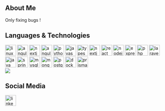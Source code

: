 <h2 class="text-left text-3xl font-semibold">About Me</h2>

<p class="mt-4 text-left text-lg text-gray-700">
 Only fixing bugs !
</p>

<h2 class="text-left text-3xl font-semibold mt-8">Languages & Technologies</h2>

<div class="flex flex-wrap mt-4 space-x-4">
  <img src="https://cdn.jsdelivr.net/gh/devicons/devicon/icons/linux/linux-original.svg" height="35" alt="linux logo" />
   <img src="https://cdn.jsdelivr.net/gh/devicons/devicon/icons/angular/angular-original.svg" height="35" alt="angular logo" />
    <img src="https://cdn.jsdelivr.net/gh/devicons/devicon/icons/java/java-original.svg" height="35" alt="nextjs logo" />

  <img src="https://cdn.jsdelivr.net/gh/devicons/devicon/icons/tailwindcss/tailwindcss-original.svg" height="35" alt="angular logo" />
    <img src="https://cdn.jsdelivr.net/gh/devicons/devicon/icons/python/python-original.svg" height="35" alt="python logo" />
  <img src="https://cdn.jsdelivr.net/gh/devicons/devicon/icons/javascript/javascript-original.svg" height="35" alt="javascript logo" />
  <img src="https://cdn.jsdelivr.net/gh/devicons/devicon/icons/typescript/typescript-original.svg" height="35" alt="typescript logo" />
   <img src="https://cdn.jsdelivr.net/gh/devicons/devicon/icons/nextjs/nextjs-original.svg" height="35" alt="nextjs logo" />
  <img src="https://cdn.jsdelivr.net/gh/devicons/devicon/icons/react/react-original.svg" height="35" alt="react logo" />
  <img src="https://cdn.jsdelivr.net/gh/devicons/devicon/icons/nodejs/nodejs-original.svg" height="35" alt="nodejs logo" />
  <img src="https://cdn.jsdelivr.net/gh/devicons/devicon/icons/express/express-original.svg" height="35" alt="express logo" />
  <img src="https://cdn.jsdelivr.net/gh/devicons/devicon/icons/php/php-original.svg" height="35" alt="php logo" />
  <img src="https://cdn.jsdelivr.net/gh/devicons/devicon/icons/laravel/laravel-original.svg" height="35" alt="laravel logo" />
  <img src="https://cdn.jsdelivr.net/gh/devicons/devicon/icons/java/java-original.svg" height="35" alt="java logo" />
  <img src="https://cdn.jsdelivr.net/gh/devicons/devicon/icons/spring/spring-original.svg" height="35" alt="spring logo" />
  <img src="https://cdn.jsdelivr.net/gh/devicons/devicon/icons/mysql/mysql-original.svg" height="35" alt="mysql logo" />
  <img src="https://cdn.jsdelivr.net/gh/devicons/devicon/icons/mongodb/mongodb-original.svg" height="35" alt="mongodb logo" />
  <img src="https://cdn.jsdelivr.net/gh/devicons/devicon/icons/postgresql/postgresql-original.svg" height="35" alt="postgreSQL logo" />
  <img src="https://cdn.jsdelivr.net/gh/devicons/devicon/icons/docker/docker-original.svg" height="35" alt="docker logo" />
  <img src="https://cdn.jsdelivr.net/gh/devicons/devicon/icons/prisma/prisma-original.svg" height="35" alt="prisma logo" />

</div>

<picture class="mt-8">
  <source
    srcset="https://github-readme-stats.vercel.app/api/top-langs?username=AdamChafiki&show_icons=true&locale=en&layout=compact&theme=dark&hide=HTML,CSS,Blade,Hack"
    media="(prefers-color-scheme: dark)"
  />
  <img src="https://github-readme-stats.vercel.app/api/top-langs?username=AdamChafiki&show_icons=true&locale=en&layout=compact&hide=HTML,CSS,Blade,Hack" />
</picture>

<h2 class="text-left text-3xl font-semibold mt-8">Social Media</h2>

<div class="flex space-x-4 mt-4">
  <a href="https://www.linkedin.com/in/adam-chafiki/" target="_blank">
    <img src="https://img.shields.io/static/v1?message=LinkedIn&logo=linkedin&label=&color=0077B5&logoColor=white&labelColor=&style=for-the-badge" height="35" alt="linkedin logo" />
  </a>
</div>
